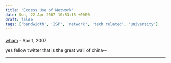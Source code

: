 ```yaml
---
title: 'Excess Use of Network'
date: Sun, 22 Apr 2007 10:53:15 +0000
draft: false
tags: ['bandwidth', 'ISP', 'network', 'tech related', 'university']
---
```



#### 
[wham](http://twitter "shazam@chaosmagic.com") - <time datetime="2007-04-23 01:01:17">Apr 1, 2007</time>

yes fellow twitter that is the great wall of china--
<hr />
